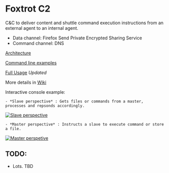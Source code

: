 # Foxtrot C2 


 C&C to deliver content and shuttle command execution instructions from an external agent to an internal agent.

 - Data channel: Firefox Send Private Encrypted Sharing Service 
 - Command channel: DNS  


[Architecture](https://github.com/dsnezhkov/foxtrot/wiki/Architecture)

[Command line examples](https://github.com/dsnezhkov/foxtrot/tree/master/docs/run.sh)

[Full Usage](https://github.com/dsnezhkov/foxtrot/wiki/Invocation) _Updated_

More details in [Wiki](https://github.com/dsnezhkov/foxtrot/wiki)


Interactive console example:

	- *Slave perspective* : Gets files or commands from a master, processes and repsonds accordingly.

[![Slave perspective](https://asciinema.org/a/tNUDFHXnsAajU3l1SHsbqSDCB.png)](https://asciinema.org/a/tNUDFHXnsAajU3l1SHsbqSDCB)

	- *Master perspective* : Instructs a slave to execute command or store a file.

[![Master perspetive](https://asciinema.org/a/gUtGGPSWfcr1gDfuDmF2PHGQQ.png)](https://asciinema.org/a/gUtGGPSWfcr1gDfuDmF2PHGQQ)


## TODO:
 - Lots. TBD
